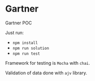 # Gartner
Gartner POC

Just run:
- `npm install`
- `npm run solution`
- `npm run test`

Framework for testing is `Mocha` with `chai`.

Validation of data done with `ajv` library.
